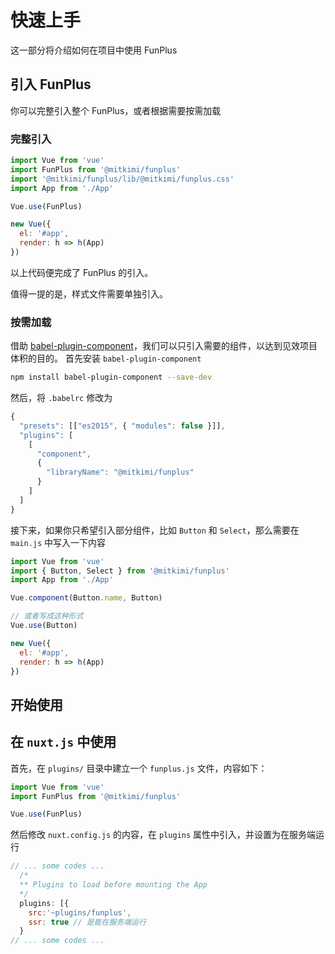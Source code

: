 # 快速上手

这一部分将介绍如何在项目中使用 FunPlus

## 引入 FunPlus

你可以完整引入整个 FunPlus，或者根据需要按需加载

### 完整引入

```javascript
import Vue from 'vue'
import FunPlus from '@mitkimi/funplus'
import '@mitkimi/funplus/lib/@mitkimi/funplus.css'
import App from './App'

Vue.use(FunPlus)

new Vue({
  el: '#app',
  render: h => h(App)
})
```

以上代码便完成了 FunPlus 的引入。

值得一提的是，样式文件需要单独引入。

### 按需加载

借助 [babel-plugin-component](https://github.com/QingWei-Li/babel-plugin-component)，我们可以只引入需要的组件，以达到见效项目体积的目的。
首先安装 `babel-plugin-component`
```bash
npm install babel-plugin-component --save-dev
```
然后，将 `.babelrc` 修改为
```javascript
{
  "presets": [["es2015", { "modules": false }]],
  "plugins": [
    [
      "component",
      {
        "libraryName": "@mitkimi/funplus"
      }
    ]
  ]
}
```

接下来，如果你只希望引入部分组件，比如 `Button` 和 `Select`，那么需要在 `main.js` 中写入一下内容

```javascript
import Vue from 'vue'
import { Button, Select } from '@mitkimi/funplus'
import App from './App'

Vue.component(Button.name, Button)

// 或者写成这种形式
Vue.use(Button)

new Vue({
  el: '#app',
  render: h => h(App)
})
```

## 开始使用

## 在 `nuxt.js` 中使用

首先，在 `plugins/` 目录中建立一个 `funplus.js` 文件，内容如下：
```javascript
import Vue from 'vue'
import FunPlus from '@mitkimi/funplus'

Vue.use(FunPlus)
```

然后修改 `nuxt.config.js` 的内容，在 `plugins` 属性中引入，并设置为在服务端运行
```javascript
// ... some codes ...
  /*
  ** Plugins to load before mounting the App
  */
  plugins: [{
    src:'~plugins/funplus',
    ssr: true // 是能在服务端运行
  }
// ... some codes ...
```
